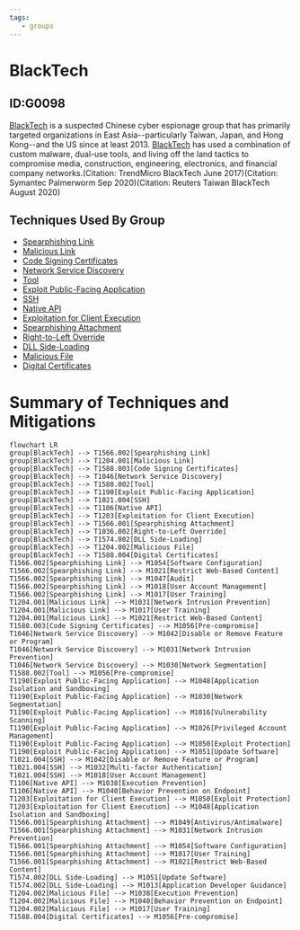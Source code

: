 ```yaml
---
tags:
   - groups
---
```

# BlackTech
## ID:G0098
[BlackTech](groups/G0098) is a suspected Chinese cyber espionage group that has primarily targeted organizations in East Asia--particularly Taiwan, Japan, and Hong Kong--and the US since at least 2013. [BlackTech](groups/G0098) has used a combination of custom malware, dual-use tools, and living off the land tactics to compromise media, construction, engineering, electronics, and financial company networks.(Citation: TrendMicro BlackTech June 2017)(Citation: Symantec Palmerworm Sep 2020)(Citation: Reuters Taiwan BlackTech August 2020)
## Techniques Used By Group
* [Spearphishing Link](techniques/T1566/002)
* [Malicious Link](techniques/T1204/001)
* [Code Signing Certificates](techniques/T1588/003)
* [Network Service Discovery](techniques/T1046)
* [Tool](techniques/T1588/002)
* [Exploit Public-Facing Application](techniques/T1190)
* [SSH](techniques/T1021/004)
* [Native API](techniques/T1106)
* [Exploitation for Client Execution](techniques/T1203)
* [Spearphishing Attachment](techniques/T1566/001)
* [Right-to-Left Override](techniques/T1036/002)
* [DLL Side-Loading](techniques/T1574/002)
* [Malicious File](techniques/T1204/002)
* [Digital Certificates](techniques/T1588/004)

# Summary of Techniques and Mitigations
```mermaid
flowchart LR
group[BlackTech] --> T1566.002[Spearphishing Link]
group[BlackTech] --> T1204.001[Malicious Link]
group[BlackTech] --> T1588.003[Code Signing Certificates]
group[BlackTech] --> T1046[Network Service Discovery]
group[BlackTech] --> T1588.002[Tool]
group[BlackTech] --> T1190[Exploit Public-Facing Application]
group[BlackTech] --> T1021.004[SSH]
group[BlackTech] --> T1106[Native API]
group[BlackTech] --> T1203[Exploitation for Client Execution]
group[BlackTech] --> T1566.001[Spearphishing Attachment]
group[BlackTech] --> T1036.002[Right-to-Left Override]
group[BlackTech] --> T1574.002[DLL Side-Loading]
group[BlackTech] --> T1204.002[Malicious File]
group[BlackTech] --> T1588.004[Digital Certificates]
T1566.002[Spearphishing Link] --> M1054[Software Configuration]
T1566.002[Spearphishing Link] --> M1021[Restrict Web-Based Content]
T1566.002[Spearphishing Link] --> M1047[Audit]
T1566.002[Spearphishing Link] --> M1018[User Account Management]
T1566.002[Spearphishing Link] --> M1017[User Training]
T1204.001[Malicious Link] --> M1031[Network Intrusion Prevention]
T1204.001[Malicious Link] --> M1017[User Training]
T1204.001[Malicious Link] --> M1021[Restrict Web-Based Content]
T1588.003[Code Signing Certificates] --> M1056[Pre-compromise]
T1046[Network Service Discovery] --> M1042[Disable or Remove Feature or Program]
T1046[Network Service Discovery] --> M1031[Network Intrusion Prevention]
T1046[Network Service Discovery] --> M1030[Network Segmentation]
T1588.002[Tool] --> M1056[Pre-compromise]
T1190[Exploit Public-Facing Application] --> M1048[Application Isolation and Sandboxing]
T1190[Exploit Public-Facing Application] --> M1030[Network Segmentation]
T1190[Exploit Public-Facing Application] --> M1016[Vulnerability Scanning]
T1190[Exploit Public-Facing Application] --> M1026[Privileged Account Management]
T1190[Exploit Public-Facing Application] --> M1050[Exploit Protection]
T1190[Exploit Public-Facing Application] --> M1051[Update Software]
T1021.004[SSH] --> M1042[Disable or Remove Feature or Program]
T1021.004[SSH] --> M1032[Multi-factor Authentication]
T1021.004[SSH] --> M1018[User Account Management]
T1106[Native API] --> M1038[Execution Prevention]
T1106[Native API] --> M1040[Behavior Prevention on Endpoint]
T1203[Exploitation for Client Execution] --> M1050[Exploit Protection]
T1203[Exploitation for Client Execution] --> M1048[Application Isolation and Sandboxing]
T1566.001[Spearphishing Attachment] --> M1049[Antivirus/Antimalware]
T1566.001[Spearphishing Attachment] --> M1031[Network Intrusion Prevention]
T1566.001[Spearphishing Attachment] --> M1054[Software Configuration]
T1566.001[Spearphishing Attachment] --> M1017[User Training]
T1566.001[Spearphishing Attachment] --> M1021[Restrict Web-Based Content]
T1574.002[DLL Side-Loading] --> M1051[Update Software]
T1574.002[DLL Side-Loading] --> M1013[Application Developer Guidance]
T1204.002[Malicious File] --> M1038[Execution Prevention]
T1204.002[Malicious File] --> M1040[Behavior Prevention on Endpoint]
T1204.002[Malicious File] --> M1017[User Training]
T1588.004[Digital Certificates] --> M1056[Pre-compromise]
```